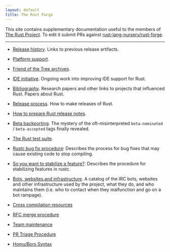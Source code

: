 ```yaml
---
layout: default
title: The Rust Forge
---
```


This site contains supplementary documentation useful to the members
of [The Rust Project](https://www.rust-lang.org). To edit it submit
PRs against [rust-lang-nursery/rust-forge].

[rust-lang-nursery/rust-forge]: https://github.com/rust-lang-nursery/rust-forge

<hr/>

* [Release history](releases.html). Links to previous release
  artifacts.

* [Platform support](platform-support.html).

* [Friend of the Tree archives](fott.html).

* [IDE initiative](ides.html). Ongoing work into improving IDE support
  for Rust.

* [Bibliography](bibliography.html). Research papers and other links
  to projects that influenced Rust. Papers about Rust.

* [Release process](release-process.html). How to make releases of
  Rust.

* [How to prepare Rust release notes](release-notes.html).

* [Beta backporting](beta-backporting.html). The mystery of the
  oft-misinterpreted `beta-nominated` / `beta-accepted` tags finally
  revealed.

* [The Rust test suite](test-suite.html).

* [Rustc bug fix procedure](rustc-bug-fix-procedure.html): Describes the
  process for bug fixes that may cause existing code to stop
  compiling.

* [So you want to stabilize a feature?](stabilization-guide.html): Describes
  the procedure for stabilizing features in rustc.

* [Bots, websites and infrastructure](infrastructure.html). A catalog
  of the IRC bots, websites and other infrastructure used by the
  project, what they do, and who maintains them (i.e. who to contact
  when they malfunction and go on a bot rampage).

* [Cross compilation resources](cross-compilation/index.html)

* [RFC merge procedure](rfc-merge-procedure.html)

* [Team maintenance](rustc-team-maintenance.html)

* [PR Triage Procedure](pr-triage-procedure.html)

* [Homu/Bors Syntax](https://buildbot2.rust-lang.org/homu/)

